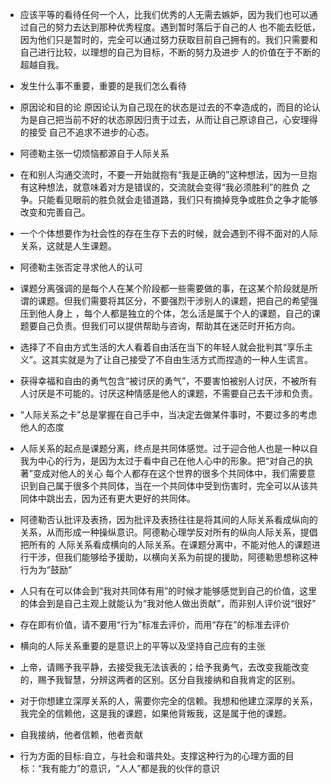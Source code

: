 - 应该平等的看待任何一个人，比我们优秀的人无需去嫉妒，因为我们也可以通过自己的努力去达到那种优秀程度。遇到暂时落后于自己的人
  也不能去贬低，因为他们只是暂时的，完全可以通过努力获取目前自己拥有的。我们只需要和自己进行比较，以理想的自己为目标，不断的努力及进步
  人的价值在于不断的超越自我。
- 发生什么事不重要，重要的是我们怎么看待

- 原因论和目的论
  原因论认为自己现在的状态是过去的不幸造成的，而目的论认为是自己把当前不好的状态原因归责于过去，从而让自己原谅自己，心安理得的接受
  自己不追求不进步的心态。


- 阿德勒主张一切烦恼都源自于人际关系

- 在和别人沟通交流时，不要一开始就抱有“我是正确的”这种想法，因为一旦抱有这种想法，就意味着对方是错误的，交流就会变得“我必须胜利”的胜负
  之争。只能看见眼前的胜负就会走错道路，我们只有摘掉竞争或胜负之争才能够改变和完善自己。

- 一个个体想要作为社会性的存在生存下去的时候，就会遇到不得不面对的人际关系，这就是人生课题。

- 阿德勒主张否定寻求他人的认可 

- 课题分离强调的是每个人在某个阶段都一些需要做的事，在这某个阶段就是所谓的课题。但我们需要将其区分，不要强烈干涉别人的课题，把自己的希望强压到他人身上
  ，每个人都是独立的个体，怎么活是属于个人的课题，自己的课题要自己负责。但我们可以提供帮助与咨询，帮助其在迷茫时开拓方向。

- 选择了不自由方式生活的大人看着自由活在当下的年轻人就会批判其“享乐主义”。这其实就是为了让自己接受了不自由生活方式而捏造的一种人生谎言。

- 获得幸福和自由的勇气包含“被讨厌的勇气”，不要害怕被别人讨厌，不被所有人讨厌是不可能的。讨厌这种情感是他人的课题，不需要自己去干涉和负责。

- “人际关系之卡”总是掌握在自己手中，当决定去做某件事时，不要过多的考虑他人的态度

- 人际关系的起点是课题分离，终点是共同体感觉。过于迎合他人也是一种以自我为中心的行为，是因为太过于看中自己在他人心中的形象。把“对自己的执著”变成对他人的关心
  每个人都存在这个世界的很多个共同体中，我们需要意识到自己属于很多个共同体，当在一个共同体中受到伤害时，完全可以从该共同体中跳出去，因为还有更大更好的共同体。

- 阿德勒否认批评及表扬，因为批评及表扬往往是将其间的人际关系看成纵向的关系，从而形成一种操纵意识。阿德勒心理学反对所有的纵向人际关系，提倡把所有的
  人际关系看成横向的人际关系。在课题分离中，不能对他人的课题进行干涉，但我们能够给予援助，以横向关系为前提的援助，阿德勒思想称这种行为为“鼓励”

- 人只有在可以体会到“我对共同体有用”的时候才能够感觉到自己的价值，这里的体会到是自己主观上就能认为“我对他人做出贡献”，而非别人评价说“很好”

- 存在即有价值，请不要用“行为”标准去评价，而用“存在”的标准去评价

- 横向的人际关系重要的是意识上的平等以及坚持自己应有的主张

- 上帝，请赐予我平静，去接受我无法该表的；给予我勇气，去改变我能改变的，赐予我智慧，分辨这两者的区别。区分自我接纳和自我肯定的区别。

- 对于你想建立深厚关系的人，需要你完全的信赖。我想和他建立深厚的关系，我完全的信赖他，这是我的课题，如果他背叛我，这是属于他的课题。
  
- 自我接纳，他者信赖，他者贡献

- 行为方面的目标:自立，与社会和谐共处。支撑这种行为的心理方面的目标：“我有能力”的意识，“人人”都是我的伙伴的意识


